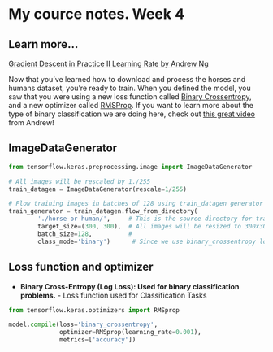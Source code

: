 # My cource notes. Week 4

## Learn more...

[Gradient Descent in Practice II Learning Rate by Andrew Ng](https://www.youtube.com/watch?v=zLRB4oupj6g)

Now that you’ve learned how to download and process the horses and humans dataset, you’re ready to train. When you
defined the model, you saw that you were using a new loss function called [Binary Crossentropy](https://gombru.github.io/2018/05/23/cross_entropy_loss/),
and a new optimizer called [RMSProp](https://www.tensorflow.org/api_docs/python/tf/keras/optimizers/RMSprop).
If you want to learn more about the type of binary classification we are doing here, check out [this great video](https://www.youtube.com/watch?v=eqEc66RFY0I&t=6s) from Andrew!

## ImageDataGenerator

```python
from tensorflow.keras.preprocessing.image import ImageDataGenerator

# All images will be rescaled by 1./255
train_datagen = ImageDataGenerator(rescale=1/255)

# Flow training images in batches of 128 using train_datagen generator
train_generator = train_datagen.flow_from_directory(
        './horse-or-human/',     # This is the source directory for training images
        target_size=(300, 300),  # All images will be resized to 300x300
        batch_size=128,          # 
        class_mode='binary')      # Since we use binary_crossentropy loss, we need binary labels
```

## Loss function and optimizer

* **Binary Cross-Entropy (Log Loss): Used for binary classification problems.** - Loss function used for Classification Tasks

```python
from tensorflow.keras.optimizers import RMSprop

model.compile(loss='binary_crossentropy',
              optimizer=RMSprop(learning_rate=0.001),
              metrics=['accuracy'])
```
